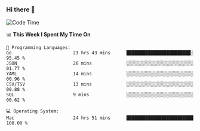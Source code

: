 ### Hi there 👋

<!--
**CrazyCollin/crazycollin** is a ✨ _special_ ✨ repository because its `README.md` (this file) appears on your GitHub profile.

Here are some ideas to get you started:

- 🔭 I’m currently working on ...
- 🌱 I’m currently learning ...
- 👯 I’m looking to collaborate on ...
- 🤔 I’m looking for help with ...
- 💬 Ask me about ...
- 📫 How to reach me: ...
- 😄 Pronouns: ...
- ⚡ Fun fact: ...
-->

<!--START_SECTION:waka-->
![Code Time](http://img.shields.io/badge/Code%20Time-3%2C360%20hrs%204%20mins-blue)

📊 **This Week I Spent My Time On** 

```text
💬 Programming Languages: 
Go                       23 hrs 43 mins      ████████████████████████░   95.45 % 
JSON                     26 mins             ░░░░░░░░░░░░░░░░░░░░░░░░░   01.77 % 
YAML                     14 mins             ░░░░░░░░░░░░░░░░░░░░░░░░░   00.96 % 
CSV/TSV                  13 mins             ░░░░░░░░░░░░░░░░░░░░░░░░░   00.88 % 
SQL                      9 mins              ░░░░░░░░░░░░░░░░░░░░░░░░░   00.62 % 

💻 Operating System: 
Mac                      24 hrs 51 mins      █████████████████████████   100.00 % 
```


<!--END_SECTION:waka-->
